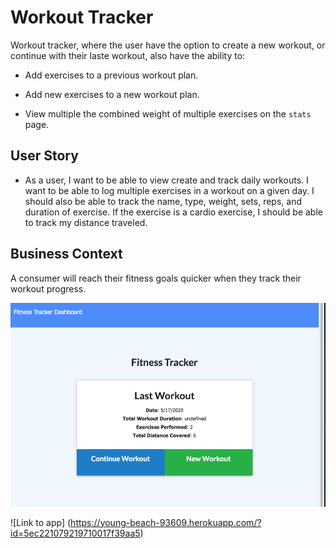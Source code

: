 # Workout Tracker

Workout tracker, where the user have the option to create a new workout, or continue with their laste workout, also have the ability to:

  * Add exercises to a previous workout plan.

  * Add new exercises to a new workout plan.

  * View multiple the combined weight of multiple exercises on the `stats` page.

## User Story

* As a user, I want to be able to view create and track daily workouts. I want to be able to log multiple exercises in a workout on a given day. I should also be able to track the name, type, weight, sets, reps, and duration of exercise. If the exercise is a cardio exercise, I should be able to track my distance traveled.

## Business Context

A consumer will reach their fitness goals quicker when they track their workout progress.

![Screenshot](./assets/images/ScreenShot.png)

![Link to app] (https://young-beach-93609.herokuapp.com/?id=5ec221079219710017f39aa5)
